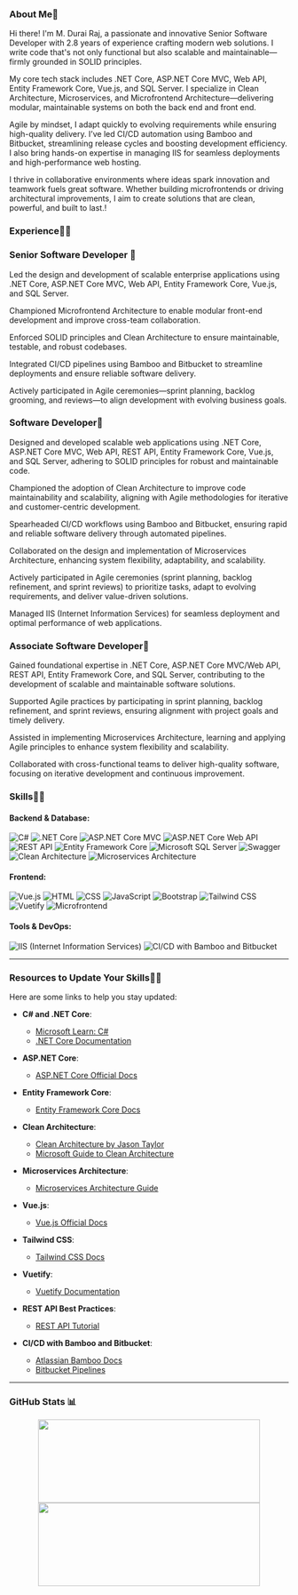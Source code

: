 ### About Me👋
Hi there! I'm M. Durai Raj, a passionate and innovative Senior Software Developer with 2.8 years of experience crafting modern web solutions. I write code that's not only functional but also scalable and maintainable—firmly grounded in SOLID principles.

My core tech stack includes .NET Core, ASP.NET Core MVC, Web API, Entity Framework Core, Vue.js, and SQL Server. I specialize in Clean Architecture, Microservices, and Microfrontend Architecture—delivering modular, maintainable systems on both the back end and front end.

Agile by mindset, I adapt quickly to evolving requirements while ensuring high-quality delivery. I’ve led CI/CD automation using Bamboo and Bitbucket, streamlining release cycles and boosting development efficiency. I also bring hands-on expertise in managing IIS for seamless deployments and high-performance web hosting.

I thrive in collaborative environments where ideas spark innovation and teamwork fuels great software. Whether building microfrontends or driving architectural improvements, I aim to create solutions that are clean, powerful, and built to last.!

### Experience👨‍💻
### Senior Software Developer 🌟
Led the design and development of scalable enterprise applications using .NET Core, ASP.NET Core MVC, Web API, Entity Framework Core, Vue.js, and SQL Server.

Championed Microfrontend Architecture to enable modular front-end development and improve cross-team collaboration.

Enforced SOLID principles and Clean Architecture to ensure maintainable, testable, and robust codebases.

Integrated CI/CD pipelines using Bamboo and Bitbucket to streamline deployments and ensure reliable software delivery.

Actively participated in Agile ceremonies—sprint planning, backlog grooming, and reviews—to align development with evolving business goals.

### Software Developer🌟
Designed and developed scalable web applications using .NET Core, ASP.NET Core MVC, Web API, REST API, Entity Framework Core, Vue.js, and SQL Server, adhering to SOLID principles for robust and maintainable code.

Championed the adoption of Clean Architecture to improve code maintainability and scalability, aligning with Agile methodologies for iterative and customer-centric development.

Spearheaded CI/CD workflows using Bamboo and Bitbucket, ensuring rapid and reliable software delivery through automated pipelines.

Collaborated on the design and implementation of Microservices Architecture, enhancing system flexibility, adaptability, and scalability.

Actively participated in Agile ceremonies (sprint planning, backlog refinement, and sprint reviews) to prioritize tasks, adapt to evolving requirements, and deliver value-driven solutions.

Managed IIS (Internet Information Services) for seamless deployment and optimal performance of web applications.

### Associate Software Developer🌟
Gained foundational expertise in .NET Core, ASP.NET Core MVC/Web API, REST API, Entity Framework Core, and SQL Server, contributing to the development of scalable and maintainable software solutions.

Supported Agile practices by participating in sprint planning, backlog refinement, and sprint reviews, ensuring alignment with project goals and timely delivery.

Assisted in implementing Microservices Architecture, learning and applying Agile principles to enhance system flexibility and scalability.

Collaborated with cross-functional teams to deliver high-quality software, focusing on iterative development and continuous improvement.


### Skills👨‍💻

#### Backend & Database:
![C#](https://img.shields.io/badge/c%23-%23239120.svg?style=for-the-badge&logoColor=white)
![.NET Core](https://img.shields.io/badge/.NET%20Core-5C2D91?style=for-the-badge&logoColor=white)
![ASP.NET Core MVC](https://img.shields.io/badge/ASP.NET%20Core%20MVC-%235C2D91.svg?style=for-the-badge&logoColor=white)
![ASP.NET Core Web API](https://img.shields.io/badge/ASP.NET%20Core%20Web%20API-%235C2D91.svg?style=for-the-badge&logoColor=white)
![REST API](https://img.shields.io/badge/REST%20API-%235C2D91.svg?style=for-the-badge&logoColor=white)
![Entity Framework Core](https://img.shields.io/badge/Entity%20Framework%20Core-%23239120.svg?style=for-the-badge&logoColor=white)
![Microsoft SQL Server](https://img.shields.io/badge/Microsoft%20SQL%20Server-CC2927?style=for-the-badge&logoColor=white)
![Swagger](https://img.shields.io/badge/-Swagger-%23Clojure?style=for-the-badge&logoColor=white)
![Clean Architecture](https://img.shields.io/badge/Clean%20Architecture-%23000000.svg?style=for-the-badge&logoColor=white)
![Microservices Architecture](https://img.shields.io/badge/Microservices%20Architecture-%23000000.svg?style=for-the-badge&logoColor=white)

#### Frontend:
![Vue.js](https://img.shields.io/badge/Vue.js-%234FC08D.svg?style=for-the-badge&logoColor=white)
![HTML](https://img.shields.io/badge/html-%23E34F26.svg?style=for-the-badge&logoColor=white)
![CSS](https://img.shields.io/badge/css-%231572B6.svg?style=for-the-badge&logoColor=white)
![JavaScript](https://img.shields.io/badge/javascript-%23323330.svg?style=for-the-badge&logoColor=white)
![Bootstrap](https://img.shields.io/badge/bootstrap-%23563D7C.svg?style=for-the-badge&logoColor=white)
![Tailwind CSS](https://img.shields.io/badge/Tailwind%20CSS-%2338B2AC.svg?style=for-the-badge&logoColor=white)
![Vuetify](https://img.shields.io/badge/Vuetify-%231867C0.svg?style=for-the-badge&logoColor=white)
![Microfrontend](https://img.shields.io/badge/Microfrontend-architecture-blueviolet?style=for-the-badge&logoColor=white)

#### Tools & DevOps:
![IIS (Internet Information Services)](https://img.shields.io/badge/IIS%20(Internet%20Information%20Services)-%235C2D91.svg?style=for-the-badge&logo=microsoft&logoColor=white)
![CI/CD with Bamboo and Bitbucket](https://img.shields.io/badge/CI/CD%20with%20Bamboo%20and%20Bitbucket-%23000000.svg?style=for-the-badge&logoColor=white)

---

### Resources to Update Your Skills👨‍💻
Here are some links to help you stay updated:

- **C# and .NET Core**:
  - [Microsoft Learn: C#](https://learn.microsoft.com/en-us/dotnet/csharp/)
  - [.NET Core Documentation](https://learn.microsoft.com/en-us/dotnet/core/)

- **ASP.NET Core**:
  - [ASP.NET Core Official Docs](https://learn.microsoft.com/en-us/aspnet/core/)

- **Entity Framework Core**:
  - [Entity Framework Core Docs](https://learn.microsoft.com/en-us/ef/)
  
- **Clean Architecture**:
  - [Clean Architecture by Jason Taylor](https://jasontaylor.dev/clean-architecture-getting-started/)
  - [Microsoft Guide to Clean Architecture](https://learn.microsoft.com/en-us/dotnet/architecture/modern-web-apps-azure/common-web-application-architectures)

- **Microservices Architecture**:
  - [Microservices Architecture Guide](https://learn.microsoft.com/en-us/dotnet/architecture/microservices/)

- **Vue.js**:
  - [Vue.js Official Docs](https://vuejs.org/guide/introduction.html)

- **Tailwind CSS**:
  - [Tailwind CSS Docs](https://tailwindcss.com/docs)

- **Vuetify**:
  - [Vuetify Documentation](https://vuetifyjs.com/en/getting-started/installation/)

- **REST API Best Practices**:
  - [REST API Tutorial](https://restfulapi.net/)

- **CI/CD with Bamboo and Bitbucket**:
  - [Atlassian Bamboo Docs](https://confluence.atlassian.com/bamboo/)
  - [Bitbucket Pipelines](https://support.atlassian.com/bitbucket-cloud/docs/get-started-with-bitbucket-pipelines/)
---
<!-- 
![](https://github-readme-streak-stats.herokuapp.com/?user=Durai1309&theme=city_light&hide_border=false)<br/> -->
### GitHub Stats 📊

<p align="center">
  <img width="400" height="150" src="https://github-readme-stats.vercel.app/api/top-langs/?username=Durai1309&theme=city_light&hide_border=false&layout=compact" />
  <img width="400" height="150" src="https://github-readme-streak-stats.herokuapp.com/?user=Durai1309&theme=city_light&hide_border=false" />
</p>

<!-- Proudly created with GPRM ( https://gprm.itsvg.in ) -->
